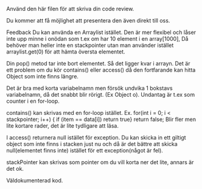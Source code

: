 
Använd den här filen för att skriva din code review.

Du kommer att få möjlighet att presentera den även direkt till oss.

Feedback
Du kan använda en Arraylist istället. Den är mer flexibel och låser inte upp minne i onödan som t.ex om har 10 element i en array[1000], Då behöver man heller inte en stackpointer utan man använder istället arraylist.get(0) för att hämta översta elementet.

Din pop() metod tar inte bort elementet. Så det ligger kvar i arrayn. Det är ett problem om du kör contains() eller access() då den fortfarande kan hitta Object som inte finns längre.

Det är bra med korta variabelnamn men försök undvika 1 bokstavs variabelnamn, då det snabbt blir rörigt. (Ex Object o). Undantag är t.ex som counter i en for-loop.

contains() kan skrivas med en for-loop istället. Ex. for(int i = 0; i < stackpointer; i++) { if (item == data[i]) return true} return false; Blir fler men lite kortare rader, det är lite tydligare att läsa.

I access() returnera null istället för exception. Du kan skicka in ett giltigt object som inte finns i stacken just nu och då är det bättre att skicka null(elementet finns inte) istället för ett exception(något är fel).

stackPointer kan skrivas som pointer om du vill korta ner det lite, annars är det ok.

Väldokumenterad kod.
